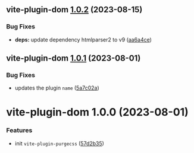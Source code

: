 ## vite-plugin-dom [1.0.2](https://github.com/bent10/vite-plugins/compare/vite-plugin-dom@1.0.1...vite-plugin-dom@1.0.2) (2023-08-15)


### Bug Fixes

* **deps:** update dependency htmlparser2 to v9 ([aa6a4ce](https://github.com/bent10/vite-plugins/commit/aa6a4cef57519807123ce4e26b3e9b5127f09d44))

## vite-plugin-dom [1.0.1](https://github.com/bent10/vite-plugins/compare/vite-plugin-dom@1.0.0...vite-plugin-dom@1.0.1) (2023-08-01)


### Bug Fixes

* updates the plugin `name` ([5a7c02a](https://github.com/bent10/vite-plugins/commit/5a7c02ad8d6b4f26a6259c6902f6d4e81e6cdeca))

# vite-plugin-dom 1.0.0 (2023-08-01)


### Features

* init `vite-plugin-purgecss` ([57d2b35](https://github.com/bent10/vite-plugins/commit/57d2b35b6e582604d5d018d84cb1b45dd5ec4a35))
